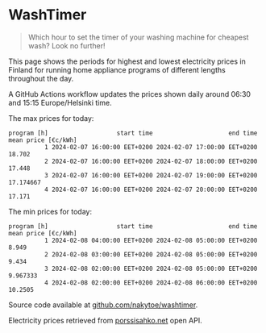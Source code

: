 
# WashTimer

> Which hour to set the timer of your washing machine for cheapest wash? Look no further!

This page shows the periods for highest and lowest electricity prices in Finland 
for running home appliance programs of different lengths throughout the day. 

A GitHub Actions workflow updates the prices shown daily around 06:30 and 15:15 Europe/Helsinki time.

The max prices for today:

	program [h]                   start time                     end time mean price [€c/kWh]
	          1 2024-02-07 16:00:00 EET+0200 2024-02-07 17:00:00 EET+0200              18.702
	          2 2024-02-07 16:00:00 EET+0200 2024-02-07 18:00:00 EET+0200              17.448
	          3 2024-02-07 16:00:00 EET+0200 2024-02-07 19:00:00 EET+0200           17.174667
	          4 2024-02-07 16:00:00 EET+0200 2024-02-07 20:00:00 EET+0200              17.171

The min prices for today:

	program [h]                   start time                     end time mean price [€c/kWh]
	          1 2024-02-08 04:00:00 EET+0200 2024-02-08 05:00:00 EET+0200               8.949
	          2 2024-02-08 03:00:00 EET+0200 2024-02-08 05:00:00 EET+0200               9.434
	          3 2024-02-08 02:00:00 EET+0200 2024-02-08 05:00:00 EET+0200            9.967333
	          4 2024-02-08 02:00:00 EET+0200 2024-02-08 06:00:00 EET+0200             10.2505


Source code available at [github.com/nakytoe/washtimer](https://github.com/nakytoe/washtimer).

Electricity prices retrieved from [porssisahko.net](https://porssisahko.net/api) open API.
